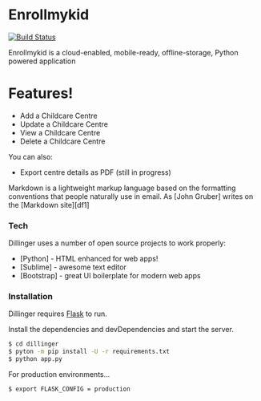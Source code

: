 # Enrollmykid

[![Build Status](https://travis-ci.org/joemccann/dillinger.svg?branch=master)](https://travis-ci.org/joemccann/dillinger)

Enrollmykid is a cloud-enabled, mobile-ready, offline-storage, Python powered application

# Features!

  - Add a Childcare Centre
  - Update a Childcare Centre
  - View a Childcare Centre
  - Delete a Childcare Centre


You can also:
  - Export centre details as PDF (still in progress)

Markdown is a lightweight markup language based on the formatting conventions that people naturally use in email.  As [John Gruber] writes on the [Markdown site][df1]

### Tech

Dillinger uses a number of open source projects to work properly:

* [Python] - HTML enhanced for web apps!
* [Sublime] - awesome text editor
* [Bootstrap] - great UI boilerplate for modern web apps


### Installation

Dillinger requires [Flask](http://flask.pocoo.org/) to run.

Install the dependencies and devDependencies and start the server.

```sh
$ cd dillinger
$ pyton -m pip install -U -r requirements.txt
$ python app.py
```

For production environments...

```sh
$ export FLASK_CONFIG = production
```
